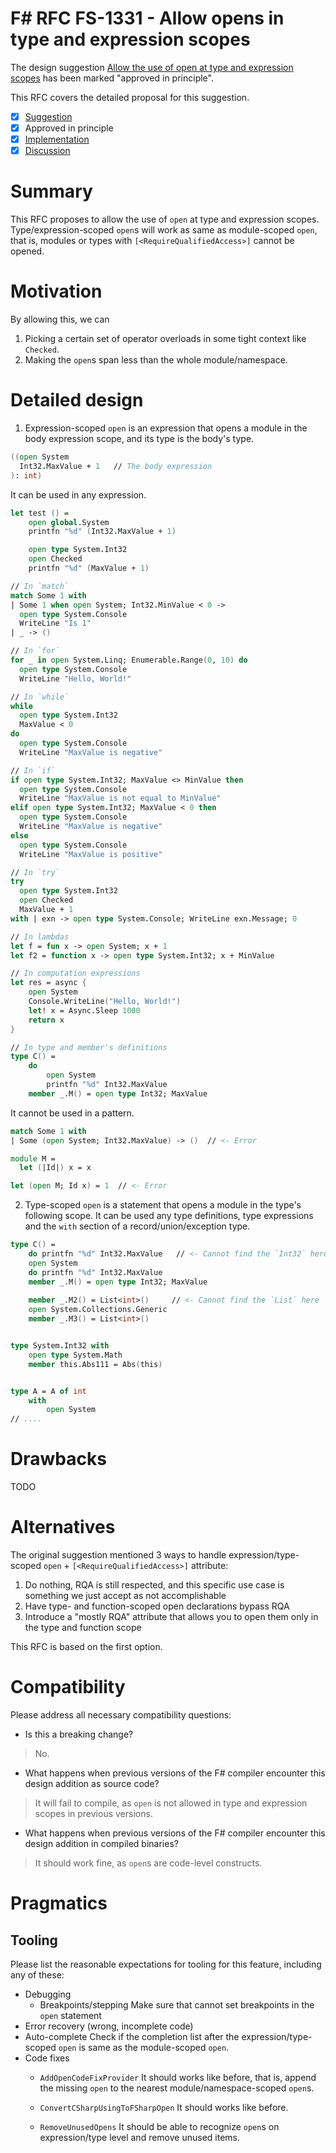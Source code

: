 # F# RFC FS-1331 - Allow opens in type and expression scopes

The design suggestion [Allow the use of open at type and expression scopes](https://github.com/fsharp/fslang-suggestions/issues/96) has been marked "approved in principle".

This RFC covers the detailed proposal for this suggestion.

- [x] [Suggestion](https://github.com/fsharp/fslang-suggestions/issues/96)
- [x] Approved in principle
- [x] [Implementation](https://github.com/dotnet/fsharp/pull/18814)
- [x] [Discussion](https://github.com/fsharp/fslang-design/discussions/812)

# Summary

This RFC proposes to allow the use of `open` at type and expression scopes. Type/expression-scoped `open`s will work as same as module-scoped `open`, that is, modules or types with `[<RequireQualifiedAccess>]` cannot be opened.

# Motivation

By allowing this, we can 
1. Picking a certain set of operator overloads in some tight context like `Checked`.
2. Making the `open`s span less than the whole module/namespace.

# Detailed design

1. Expression-scoped `open` is an expression that opens a module in the body expression scope, and its type is the body's type.

```fsharp
((open System
  Int32.MaxValue + 1   // The body expression
): int)
```

It can be used in any expression.

```fsharp
let test () =
    open global.System
    printfn "%d" (Int32.MaxValue + 1)

    open type System.Int32
    open Checked
    printfn "%d" (MaxValue + 1)

// In `match`
match Some 1 with
| Some 1 when open System; Int32.MinValue < 0 -> 
  open type System.Console
  WriteLine "Is 1"
| _ -> ()

// In `for`
for _ in open System.Linq; Enumerable.Range(0, 10) do
  open type System.Console
  WriteLine "Hello, World!"

// In `while`
while
  open type System.Int32
  MaxValue < 0
do
  open type System.Console
  WriteLine "MaxValue is negative"

// In `if`
if open type System.Int32; MaxValue <> MinValue then
  open type System.Console
  WriteLine "MaxValue is not equal to MinValue"
elif open type System.Int32; MaxValue < 0 then
  open type System.Console
  WriteLine "MaxValue is negative"
else
  open type System.Console
  WriteLine "MaxValue is positive"

// In `try`
try
  open type System.Int32
  open Checked
  MaxValue + 1
with | exn -> open type System.Console; WriteLine exn.Message; 0

// In lambdas
let f = fun x -> open System; x + 1
let f2 = function x -> open type System.Int32; x + MinValue

// In computation expressions
let res = async {
    open System
    Console.WriteLine("Hello, World!")
    let! x = Async.Sleep 1000
    return x
}

// In type and member's definitions 
type C() =
    do 
        open System
        printfn "%d" Int32.MaxValue
    member _.M() = open type Int32; MaxValue
```

It cannot be used in a pattern.

```fsharp
match Some 1 with
| Some (open System; Int32.MaxValue) -> ()  // <- Error

module M =
  let (|Id|) x = x

let (open M; Id x) = 1  // <- Error
```

2. Type-scoped `open` is a statement that opens a module in the type's following scope. It can be used any type definitions, type expressions and the `with` section of a record/union/exception type.


```fsharp
type C() =
    do printfn "%d" Int32.MaxValue   // <- Cannot find the `Int32` here
    open System
    do printfn "%d" Int32.MaxValue
    member _.M() = open type Int32; MaxValue
    
    member _.M2() = List<int>()     // <- Cannot find the `List` here
    open System.Collections.Generic
    member _.M3() = List<int>()


type System.Int32 with
    open type System.Math
    member this.Abs111 = Abs(this)


type A = A of int
    with
        open System
// ....
```

# Drawbacks

TODO

# Alternatives

The original suggestion mentioned 3 ways to handle expression/type-scoped `open` + `[<RequireQualifiedAccess>]` attribute:

1. Do nothing, RQA is still respected, and this specific use case is something we just accept as not accomplishable
2. Have type- and function-scoped open declarations bypass RQA
3. Introduce a "mostly RQA" attribute that allows you to open them only in the type and function scope

This RFC is based on the first option.

# Compatibility

Please address all necessary compatibility questions:

* Is this a breaking change?
> No.

* What happens when previous versions of the F# compiler encounter this design addition as source code?
> It will fail to compile, as `open` is not allowed in type and expression scopes in previous versions.

* What happens when previous versions of the F# compiler encounter this design addition in compiled binaries?
> It should work fine, as `open`s are code-level constructs.

# Pragmatics

## Tooling

Please list the reasonable expectations for tooling for this feature, including any of these:

* Debugging
  * Breakpoints/stepping
    Make sure that cannot set breakpoints in the `open` statement
* Error recovery (wrong, incomplete code)
* Auto-complete
    Check if the completion list after the expression/type-scoped `open` is same as the module-scoped `open`.
* Code fixes
  * `AddOpenCodeFixProvider`
    It should works like before, that is, append the missing `open` to the nearest module/namespace-scoped `open`s.

  * `ConvertCSharpUsingToFSharpOpen`
    It should works like before.

  * `RemoveUnusedOpens`
    It should be able to recognize `open`s on expression/type level and remove unused items.
